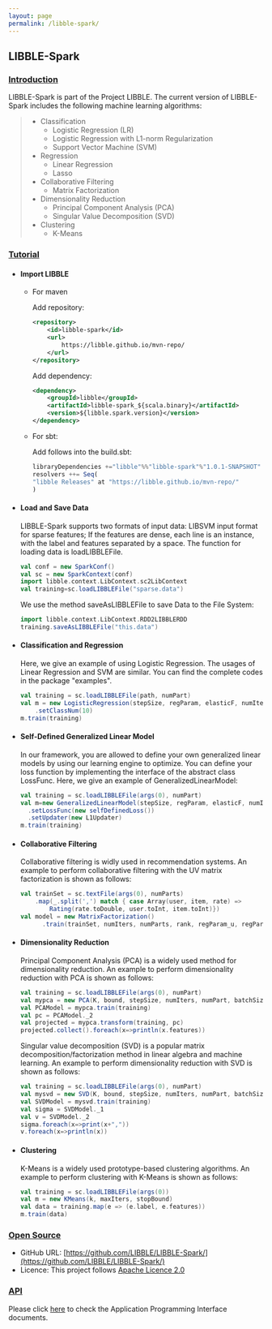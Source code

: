 ```yaml
---
layout: page
permalink: /libble-spark/
---
```


## LIBBLE-Spark

### [Introduction](#introduction)

LIBBLE-Spark is part of the Project LIBBLE. The current version of LIBBLE-Spark includes the following machine learning algorithms:

> * Classification
>   * Logistic Regression (LR)
>   * Logistic Regression with L1-norm Regularization
>   * Support Vector Machine (SVM)
> * Regression
>   * Linear Regression
>   * Lasso
> * Collaborative Filtering
>   * Matrix Factorization
> * Dimensionality Reduction
>   * Principal Component Analysis (PCA)
>   * Singular Value Decomposition (SVD)
> * Clustering
>   * K-Means

### [Tutorial](#tutorial)

* #### Import LIBBLE

  * For maven

    Add repository:

    ~~~xml
    <repository>
        <id>libble-spark</id>
        <url>
            https://libble.github.io/mvn-repo/
        </url>
    </repository>
    ~~~

    Add dependency:

    ~~~xml
    <dependency>
        <groupId>libble</groupId>
        <artifactId>libble-spark_${scala.binary}</artifactId>
        <version>${libble.spark.version}</version>
    </dependency>
    ~~~

  * For sbt:

    Add follows into the build.sbt:

    ~~~javascript
    libraryDependencies +="libble"%%"libble-spark"%"1.0.1-SNAPSHOT"
    resolvers ++= Seq(
    "libble Releases" at "https://libble.github.io/mvn-repo/"
    )
    ~~~

* #### Load and Save Data

  LIBBLE-Spark supports two formats of input data: LIBSVM input format for sparse features; If the features are dense, each line is an instance, with the label and features separated by a space. The function for loading data is loadLIBBLEFile.

  ~~~scala
  val conf = new SparkConf()
  val sc = new SparkContext(conf)
  import libble.context.LibContext.sc2LibContext
  val training=sc.loadLIBBLEFile("sparse.data")
  ~~~

  We use the method saveAsLIBBLEFile to save Data to the File System:

  ~~~scala
  import libble.context.LibContext.RDD2LIBBLERDD
  training.saveAsLIBBLEFile("this.data")
  ~~~

* #### Classification and Regression

  Here, we give an example of using Logistic Regression. The usages of Linear Regression and SVM are similar. You can find the complete codes in the package "examples".

  ~~~scala
  val training = sc.loadLIBBLEFile(path, numPart)
  val m = new LogisticRegression(stepSize, regParam, elasticF, numIter,numPart)
      .setClassNum(10)
  m.train(training)
  ~~~

* #### Self-Defined Generalized Linear Model

  In our framework, you are allowed to define your own generalized linear models by using our learning engine to optimize. You can define your loss function by implementing the interface of the abstract class LossFunc. Here, we give an example of GeneralizedLinearModel:

  ~~~scala
  val training = sc.loadLIBBLEFile(args(0), numPart)
  val m=new GeneralizedLinearModel(stepSize, regParam, elasticF, numIter, numPart)
    .setLossFunc(new selfDefinedLoss())
    .setUpdater(new L1Updater)
  m.train(training)
  ~~~

* #### Collaborative Filtering

  Collaborative filtering is widly used in recommendation systems. An example to perform collaborative filtering with  the UV matrix factorization is shown as follows:
  ~~~scala
  val trainSet = sc.textFile(args(0), numParts)
      .map(_.split(',') match { case Array(user, item, rate) =>
          Rating(rate.toDouble, user.toInt, item.toInt)})
  val model = new MatrixFactorization()
    	.train(trainSet, numIters, numParts, rank, regParam_u, regParam_v,stepsize)
  ~~~

* #### Dimensionality Reduction

  Principal Component Analysis (PCA) is a widely used method for dimensionality reduction. An example to perform dimensionality reduction with PCA is shown as follows:

  ~~~scala
  val training = sc.loadLIBBLEFile(args(0), numPart)
  val mypca = new PCA(K, bound, stepSize, numIters, numPart, batchSize)
  val PCAModel = mypca.train(training)
  val pc = PCAModel._2
  val projected = mypca.transform(training, pc)
  projected.collect().foreach(x=>println(x.features))
  ~~~

  Singular value decomposition (SVD) is a popular matrix decomposition/factorization method in linear algebra and machine learning. An example to perform dimensionality reduction with SVD is shown as follows:

  ~~~scala
  val training = sc.loadLIBBLEFile(args(0), numPart)
  val mysvd = new SVD(K, bound, stepSize, numIters, numPart, batchSize)
  val SVDModel = mysvd.train(training)
  val sigma = SVDModel._1
  val v = SVDModel._2
  sigma.foreach(x=>print(x+","))
  v.foreach(x=>println(x))
  ~~~

* #### Clustering

  K-Means is a widely used prototype-based clustering algorithms. An example to perform clustering with K-Means is shown as follows:

  ~~~scala
  val training = sc.loadLIBBLEFile(args(0))
  val m = new KMeans(k, maxIters, stopBound)
  val data = training.map(e => (e.label, e.features))
  m.train(data)
  ~~~


### [Open Source](#open-source)

* GitHub URL: [https://github.com/LIBBLE/LIBBLE-Spark/](https://github.com/LIBBLE/LIBBLE-Spark/)
* Licence: This project follows [Apache Licence 2.0](https://www.apache.org/licenses/LICENSE-2.0)

### [API](#api)

Please click [here](api/) to check the Application Programming Interface documents.